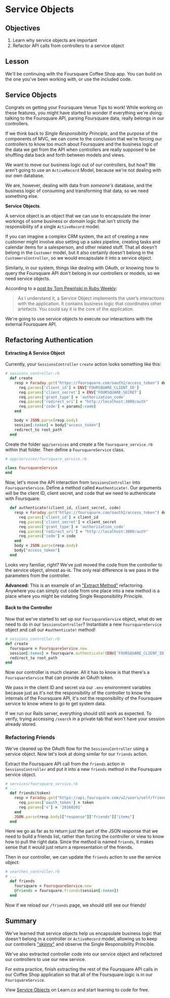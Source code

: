 # Service Objects

## Objectives

1. Learn why service objects are important
2. Refactor API calls from controllers to a service object

## Lesson

We'll be continuing with the Foursquare Coffee Shop app. You can build
on the one you've been working with, or use the included code.

## Service Objects

Congrats on getting your Foursquare Venue Tips to work! While working on these features, you might have started to wonder if everything we're doing: talking to the Foursquare API, parsing Foursquare data, really belongs in our controllers.

If we think back to *Single Responsibility Principle*, and the purpose
of the components of MVC, we can come to the conclusion that we're
forcing our controllers to know too much about Foursquare and the
business logic of the data we get from the API when
controllers are really supposed to be shuffling data back and forth
between models and views.

We want to move our business logic out of our controllers, but how? We
aren't going to use an `ActiveRecord` Model, because we're not dealing
with our own database.

We are, however, dealing with data from *someone's* database, and the
business logic of consuming and transforming that data, so we need
something else.

**Service Objects**.

A service object is an object that we can use to encapsulate the inner
workings of some business or *domain* logic that isn't strictly the
responsibility of a single `ActiveRecord` model.

If you can imagine a complex CRM system, the act of creating a new
customer might involve also setting up a sales pipeline, creating tasks
and calendar items for a salesperson, and other related stuff. That all
doesn't belong in the `Customer` model, but it also certainly doesn't
belong in the `CustomersController`, so we would encapsulate it into a
service object.

Similarly, in our system, things like dealing with OAuth, or knowing how
to query the Foursquare API don't belong in our controllers or models,
so we need service objects.

According to a [post by Tom Pewiński in Ruby Weekly](https://netguru.co/blog/service-objects-in-rails-will-help):

> As I understand it, a Service Object implements the user’s interactions with the application. It contains business logic that coordinates other artefacts. You could say it is the core of the application.

We're going to use service objects to execute our interactions with the external Foursquare API.

## Refactoring Authentication

#### Extracting A Service Object

Currently, your `SessionsController` `create` action looks something like this:

```ruby
# sessions_controller.rb
  def create
    resp = Faraday.get("https://foursquare.com/oauth2/access_token") do |req|
      req.params['client_id'] = ENV['FOURSQUARE_CLIENT_ID']
      req.params['client_secret'] = ENV['FOURSQUARE_SECRET']
      req.params['grant_type'] = 'authorization_code'
      req.params['redirect_uri'] = "http://localhost:3000/auth"
      req.params['code'] = params[:code]
    end

    body = JSON.parse(resp.body)
    session[:token] = body["access_token"]
    redirect_to root_path
  end
```

Create the folder `app/services` and create a file `foursquare_service.rb` within that folder. Then define a `FoursquareService` class.

```ruby
# app/services/foursquare_service.rb

class FoursquareService
end
```

Now, let's move the API interaction from `SessionsController` into `FoursquareService`. Define a method called `#authenticate!`. Our arguments will be the client ID, client secret, and code that we need to authenticate with Foursquare:

```ruby
  def authenticate!(client_id, client_secret, code)
    resp = Faraday.get("https://foursquare.com/oauth2/access_token") do |req|
      req.params['client_id'] = client_id
      req.params['client_secret'] = client_secret
      req.params['grant_type'] = 'authorization_code'
      req.params['redirect_uri'] = "http://localhost:3000/auth"
      req.params['code'] = code
    end
    body = JSON.parse(resp.body)
    body["access_token"]
  end
```

Looks very familiar, right? We've just moved the code from the
controller to the service object, almost as-is. The only real difference
is we pass in the parameters from the controller.

**Advanced:** This is an example of an ["Extract Method"](http://refactoring.com/catalog/extractMethod.html) refactoring. Anywhere you can simply cut code from one place into a new method is a place where you might be violating Single Responsibility Principle.

#### Back to the Controller

Now that we've started to set up our `FoursquareService` object, what do we need to do in our `SessionsController`? Instantiate a new `FoursquareService` object and call our `#authenticate!` method!

```ruby
# sessions_controller.rb
def create
  foursquare = FoursquareService.new
  session[:token] = foursquare.authenticate!(ENV['FOURSQUARE_CLIENT_ID'], ENV['FOURSQUARE_SECRET'], params[:code])
  redirect_to root_path
end
```

Now our controller is much cleaner. All it has to know is that there's a
`FoursquareService` that can provide an OAuth token.

We pass in the client ID and secret via our `.env` environment variables
because just as it's not the responsibility of the controller to know
the internals of the Foursquare API, it's not the responsibility of the
Foursquare service to know where to go to get system data.

If we run our Rails server, everything should still work as expected. To
verify, trying accessing `/search` in a private tab that won't have your
session already stored.

### Refactoring Friends

We've cleaned up the OAuth flow for the `SessionsController` using a
service object. Now let's look at doing similar for our `friends`
action.

Extract the Foursquare API call from the `friends` action in
`SessionsController` and put it into a new `friends` method in the
Foursquare service object.

```ruby
# services/foursquare_service.rb
# ...
  def friends(token)
    resp = Faraday.get("https://api.foursquare.com/v2/users/self/friends") do |req|
      req.params['oauth_token'] = token
      req.params['v'] = '20160201'
    end
    JSON.parse(resp.body)["response"]["friends"]["items"]
  end
```

Here we go as far as to return just the part of the JSON response that
we need to build a friends list, rather than forcing the controller or
view to know how to pull the right data. Since the method is named
`friends`, it makes sense that it would just return a representation of
the friends.

Then in our controller, we can update the `friends` action to use the
service object:

```ruby
# searches_controller.rb
# ...
  def friends
    foursquare = FoursquareService.new
    @friends = foursquare.friends(session[:token])
  end
```

Now if we reload our `/friends` page, we should still see our friends!

## Summary

We've learned that service objects help us encapsulate business logic
that doesn't belong in a controller or `ActiveRecord` model, allowing us
to keep our controllers ["skinny"](http://robdvr.com/fat-models-skinny-controllers-skinny-models-skinny-controllers/) and observe the Single Responsibility Princible.

We've also extracted controller code into our service object and
refactored our controllers to use our new service.

For extra practice, finish extracting the rest of the Foursquare API
calls in our Coffee Shop application so that all of the Foursquare logic
is in our `FoursquareService`.

<p data-visibility='hidden'>View <a href='https://learn.co/lessons/web-service-objects-readme' title='Service Objects'>Service Objects</a> on Learn.co and start learning to code for free.</p>
